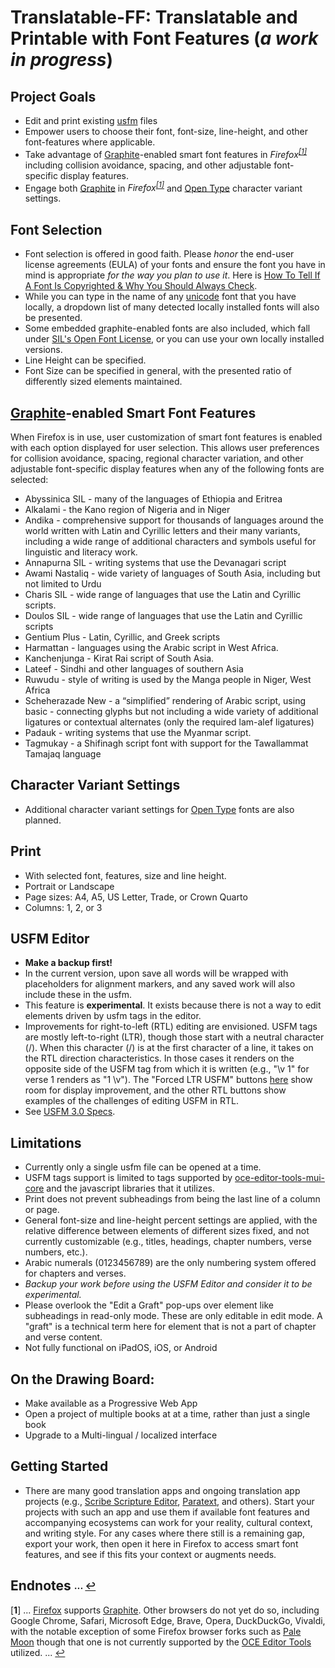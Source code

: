 # Translatable-FF: Translatable and Printable with Font Features (*a work in progress*)

## Project Goals
- Edit and print existing [usfm](https://ubsicap.github.io/usfm/) files
- Empower users to choose their font, font-size, line-height, and other font-features where applicable.
- Take advantage of [Graphite](https://graphite.sil.org/)-enabled smart font features in *Firefox<sup id="a1">[[1]](#f1)</sup>* including collision avoidance, spacing, and other adjustable font-specific display features.
- Engage both [Graphite](https://graphite.sil.org/) in *Firefox<sup id="a1">[[1]](#f1)</sup>* and [Open Type](https://developer.mozilla.org/en-US/docs/Web/CSS/font-feature-settings) character variant settings.

## Font Selection
- Font selection is offered in good faith. Please *honor* the end-user license agreements (EULA) of your fonts and ensure the font you have in mind is appropriate *for the way you plan to use it*. Here is [How To Tell If A Font Is Copyrighted & Why You Should Always Check](https://logosbynick.com/how-to-tell-if-a-font-is-copyrighted/).
- While you can type in the name of any [unicode](https://en.wikipedia.org/wiki/Unicode) font that you have locally, a dropdown list of many detected locally installed fonts will also be presented.
- Some embedded graphite-enabled fonts are also included, which fall under [SIL's Open Font License](https://openfontlicense.org/how-to-use-ofl-fonts/), or you can use your own locally installed versions.
- Line Height can be specified.
- Font Size can be specified in general, with the presented ratio of differently sized elements maintained.

## [Graphite](https://graphite.sil.org/)-enabled Smart Font Features
When Firefox is in use, user customization of smart font features is enabled with each option displayed for user selection. This allows user preferences for collision avoidance, spacing, regional character variation, and other adjustable font-specific display features when any of the following fonts are selected:
- Abyssinica SIL - many of the languages of Ethiopia and Eritrea
- Alkalami - the Kano region of Nigeria and in Niger
- Andika - comprehensive support for thousands of languages around the world written with  Latin and Cyrillic letters and their many variants, including a wide range of additional characters and symbols useful for linguistic and literacy work.
- Annapurna SIL - writing systems that use the Devanagari script
- Awami Nastaliq - wide variety of languages of South Asia, including but not limited to Urdu
- Charis SIL - wide range of languages that use the Latin and Cyrillic scripts.
- Doulos SIL - wide range of languages that use the Latin and Cyrillic scripts
- Gentium Plus - Latin, Cyrillic, and Greek scripts
- Harmattan - languages using the Arabic script in West Africa.
- Kanchenjunga - Kirat Rai script of South Asia.
- Lateef - Sindhi and other languages of southern Asia
- Ruwudu - style of writing is used by the Manga people in Niger, West Africa
- Scheherazade New - a “simplified” rendering of Arabic script, using basic - connecting glyphs but not including a wide variety of additional ligatures or contextual alternates (only the required lam-alef ligatures)
- Padauk - writing systems that use the Myanmar script.
- Tagmukay - a Shifinagh script font with support for the Tawallammat Tamajaq language

## Character Variant Settings
- Additional character variant settings for [Open Type](https://developer.mozilla.org/en-US/docs/Web/CSS/font-feature-settings) fonts are also planned.

## Print
- With selected font, features, size and line height.
- Portrait or Landscape
- Page sizes: A4, A5, US Letter, Trade, or Crown Quarto
- Columns: 1, 2, or 3

## USFM Editor
- **Make a backup first!**
- In the current version, upon save all words will be wrapped with placeholders for alignment markers, and any saved work will also include these in the usfm. 
- This feature is **experimental**. It exists because there is not a way to edit elements driven by usfm tags in the editor.
- Improvements for right-to-left (RTL) editing are envisioned. USFM tags are mostly left-to-right (LTR), though those start with a neutral character (/). When this character (/) is at the first character of a line, it takes on the RTL direction characteristics. In those cases it renders on the opposite side of the USFM tag from which it is written (e.g., "\v 1" for verse 1 renders as "1 \v"). The "Forced LTR USFM" buttons [here](https://codesandbox.io/p/sandbox/font-detect-rhl-usedetectdir-default-regex-2sdsmt?file=%2Fsrc%2Fcomponents%2FHighlightMatches.jsx) show room for display improvement, and the other RTL buttons show examples of the challenges of editing USFM in RTL.
- See [USFM 3.0 Specs](https://ubsicap.github.io/usfm/).

## Limitations
- Currently only a single usfm file can be opened at a time.
- USFM tags support is limited to tags supported by [oce-editor-tools-mui-core](https://oce-editor-tools-mui-core.netlify.app/) and the javascript libraries that it utilizes.
- Print does not prevent subheadings from being the last line of a column or page.
- General font-size and line-height percent settings are applied, with the relative difference between elements of different sizes fixed, and not currently customizable (e.g., titles, headings, chapter numbers, verse numbers, etc.).
- Arabic numerals (0123456789) are the only numbering system offered for chapters and verses.
- *Backup your work before using the USFM Editor and consider it to be experimental.*
- Please overlook the "Edit a Graft" pop-ups over element like subheadings in read-only mode. These are only editable in edit mode.  A "graft" is a technical term here for element that is not a part of chapter and verse content.
- Not fully functional on iPadOS, iOS, or Android

## On the Drawing Board:
- Make available as a Progressive Web App
- Open a project of multiple books at at a time, rather than just a single book
- Upgrade to a Multi-lingual / localized interface

## Getting Started
- There are many good translation apps and ongoing translation app projects (e.g., [Scribe Scripture Editor](https://scribe.bible/), [Paratext](https://paratext.org/), and others). Start your projects with such an app and use them if available font features and accompanying ecosystems can work for your reality, cultural context, and writing style. For any cases where there still is a remaining gap, export your work, then open it here in Firefox to access smart font features, and see if this fits your context or augments needs.

## Endnotes <sub><sup>... [↩](#toc)</sup></sub>
[<b id="f1">1</b>] ... [Firefox](https://www.mozilla.org/) supports [Graphite](https://graphite.sil.org/). Other browsers do not yet do so, including Google Chrome, Safari, Microsoft Edge, Brave, Opera, DuckDuckGo, Vivaldi, with the notable exception of some Firefox browser forks such as [Pale Moon](https://www.palemoon.org/) though that one is not currently supported by the [OCE Editor Tools](https://github.com/RUN-Collaborations/translatable) utilized. ... [↩](#a1)